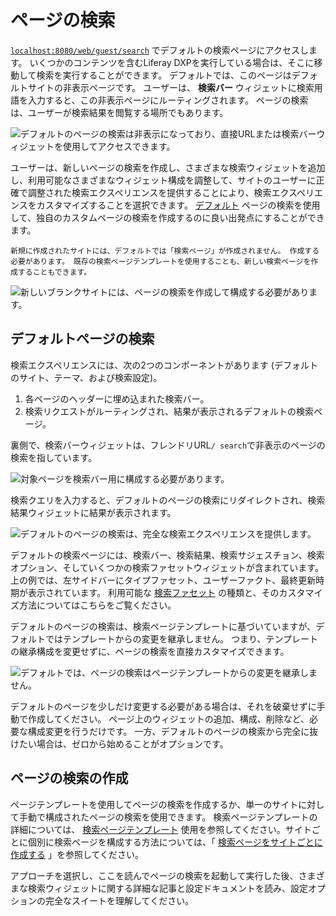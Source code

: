 # ページの検索

[`localhost:8080/web/guest/search`](http://localhost:8080/web/guest/search) でデフォルトの検索ページにアクセスします。 いくつかのコンテンツを含むLiferay DXPを実行している場合は、そこに移動して検索を実行することができます。 デフォルトでは、このページはデフォルトサイトの非表示ページです。 ユーザーは、 **検索バー** ウィジェットに検索用語を入力すると、この非表示ページにルーティングされます。 ページの検索は、ユーザーが検索結果を閲覧する場所でもあります。

![デフォルトのページの検索は非表示になっており、直接URLまたは検索バーウィジェットを使用してアクセスできます。](./search-pages/images/05.png)

ユーザーは、新しいページの検索を作成し、さまざまな検索ウィジェットを追加し、利用可能なさまざまなウィジェット構成を調整して、サイトのユーザーに正確で調整された検索エクスペリエンスを提供することにより、検索エクスペリエンスをカスタマイズすることを選択できます。 [デフォルト](#default-search-pages) ページの検索を使用して、独自のカスタムページの検索を作成するのに良い出発点にすることができます。

```{note}
新規に作成されたサイトには、デフォルトでは「検索ページ」が作成されません。 作成する必要があります。 既存の検索ページテンプレートを使用することも、新しい検索ページを作成することもできます。
```

![新しいブランクサイトには、ページの検索を作成して構成する必要があります。](./search-pages/images/01.png)

## デフォルトページの検索

検索エクスペリエンスには、次の2つのコンポーネントがあります (デフォルトのサイト、テーマ、および検索設定)。

1. 各ページのヘッダーに埋め込まれた検索バー。
1. 検索リクエストがルーティングされ、結果が表示されるデフォルトの検索ページ。

裏側で、検索バーウィジェットは、フレンドリURL`/ search`で非表示のページの検索を指しています。

![対象ページを検索バー用に構成する必要があります。](./search-pages/images/02.png)

検索クエリを入力すると、デフォルトのページの検索にリダイレクトされ、検索結果ウィジェットに結果が表示されます。

![デフォルトのページの検索は、完全な検索エクスペリエンスを提供します。](./search-pages/images/03.png)

デフォルトの検索ページには、検索バー、検索結果、検索サジェスチョン、検索オプション、そしていくつかの検索ファセットウィジェットが含まれています。 上の例では、左サイドバーにタイプファセット、ユーザーファクト、最終更新時期が表示されています。 利用可能な [検索ファセット](../search-facets/facets.md) の種類と、そのカスタマイズ方法についてはこちらをご覧ください。

デフォルトのページの検索は、検索ページテンプレートに基づいていますが、デフォルトではテンプレートからの変更を継承しません。 つまり、テンプレートの継承構成を変更せずに、ページの検索を直接カスタマイズできます。

![デフォルトでは、ページの検索はページテンプレートからの変更を継承しません。](./search-pages/images/04.png)

デフォルトのページを少しだけ変更する必要がある場合は、それを破棄せずに手動で作成してください。 ページ上のウィジェットの追加、構成、削除など、必要な構成変更を行うだけです。 一方、デフォルトのページの検索から完全に抜けたい場合は、ゼロから始めることがオプションです。

## ページの検索の作成

ページテンプレートを使用してページの検索を作成するか、単一のサイトに対して手動で構成されたページの検索を使用できます。 検索ページテンプレートの詳細については、 [検索ページテンプレート](./using-a-search-page-template.md) 使用を参照してください。サイトごとに個別に検索ページを構成する方法については、「 [検索ページをサイトごとに作成する](./creating-a-search-page.md) 」を参照してください。

アプローチを選択し、ここを読んでページの検索を起動して実行した後、さまざまな検索ウィジェットに関する詳細な記事と設定ドキュメントを読み、設定オプションの完全なスイートを理解してください。
